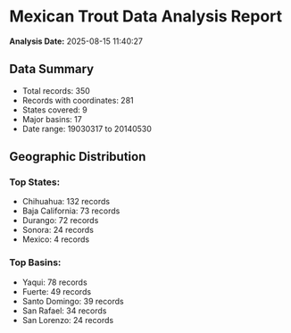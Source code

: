 # Mexican Trout Data Analysis Report

**Analysis Date:** 2025-08-15 11:40:27

## Data Summary

- Total records: 350
- Records with coordinates: 281
- States covered: 9
- Major basins: 17
- Date range: 19030317 to 20140530

## Geographic Distribution

### Top States:
- Chihuahua: 132 records
- Baja California: 73 records
- Durango: 72 records
- Sonora: 24 records
- Mexico: 4 records

### Top Basins:
- Yaqui: 78 records
- Fuerte: 49 records
- Santo Domingo: 39 records
- San Rafael: 34 records
- San Lorenzo: 24 records
